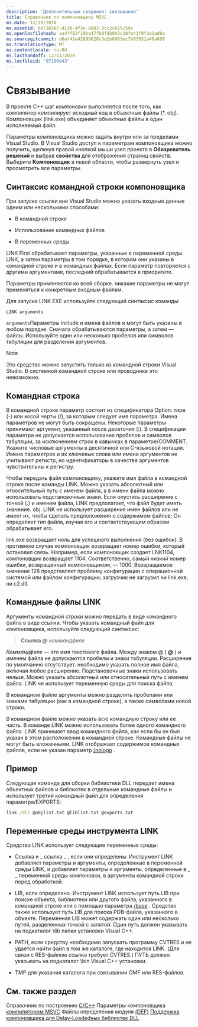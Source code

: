 ```yaml
---
description: 'Дополнительные сведения: связывание'
title: Справочник по компоновщику MSVC
ms.date: 12/10/2018
ms.assetid: bb736587-d13b-4f3c-8982-3cc2c015c59c
ms.openlocfilehash: aa4ff82f19ba47fb0fdb9b5c28fe41f9fda1adbe
ms.sourcegitcommit: d6af41e42699628c3e2e6063ec7b03931a49a098
ms.translationtype: MT
ms.contentlocale: ru-RU
ms.lasthandoff: 12/11/2020
ms.locfileid: "97190943"
---
```

# <a name="linking"></a>Связывание

В проекте C++ шаг *компоновки* выполняется после того, как компилятор компилирует исходный код в объектные файлы (*. obj). Компоновщик (link.exe) объединяет объектные файлы в один исполняемый файл.

Параметры компоновщика можно задать внутри или за пределами Visual Studio. В Visual Studio доступ к параметрам компоновщика можно получить, щелкнув правой кнопкой мыши узел проекта в **Обозреватель решений** и выбрав **свойства** для отображения страниц свойств. Выберите **Компоновщик** в левой области, чтобы развернуть узел и просмотреть все параметры.

## <a name="linker-command-line-syntax"></a>Синтаксис командной строки компоновщика

При запуске ссылки вне Visual Studio можно указать входные данные одним или несколькими способами:

- В командной строке

- Использование командных файлов

- В переменных среды

LINK First обрабатывает параметры, указанные в переменной среды LINK, а затем параметры в том порядке, в котором они указаны в командной строке и в командных файлах. Если параметр повторяется с другими аргументами, последний обрабатывается в приоритете.

Параметры применяются ко всей сборке. никакие параметры не могут применяться к конкретным входным файлам.

Для запуска LINK.EXE используйте следующий синтаксис команды:

```
LINK arguments
```

`arguments`Параметры include и имена файлов и могут быть указаны в любом порядке. Сначала обрабатываются параметры, а затем — файлы. Используйте один или несколько пробелов или символов табуляции для разделения аргументов.

> [!NOTE]
> Это средство можно запустить только из командной строки Visual Studio. В системной командной строке или проводнике это невозможно.

## <a name="command-line"></a>Командная строка

В командной строке параметр состоит из спецификатора Option: тире (-) или косой черты (/), за которым следует имя параметра. Имена параметров не могут быть сокращены. Некоторые параметры принимают аргумент, указанный после двоеточия (:). В спецификации параметра не допускается использование пробелов и символов табуляции, за исключением строк в кавычках в параметре/COMMENT. Укажите числовые аргументы в десятичной или C-языковой нотации. Имена параметров и их ключевые слова или имена аргументов не учитывают регистр, но идентификаторы в качестве аргументов чувствительны к регистру.

Чтобы передать файл компоновщику, укажите имя файла в командной строке после команды LINK. Можно указать абсолютный или относительный путь с именем файла, а в имени файла можно использовать подстановочные знаки. Если опустить расширение с точкой (.) и именем файла, LINK предполагает, что файл будет иметь значение. obj. LINK не использует расширения имен файлов или не имеет их, чтобы сделать предположения о содержимом файлов; Он определяет тип файла, изучая его и соответствующим образом обрабатывает его.

link.exe возвращает ноль для успешного выполнения (без ошибок).  В противном случае компоновщик возвращает номер ошибки, который остановил связь.  Например, если компоновщик создает LNK1104, компоновщик возвращает 1104.  Соответственно, самый низкий номер ошибки, возвращенный компоновщиком, — 1000.  Возвращаемое значение 128 представляет проблему конфигурации с операционной системой или файлом конфигурации; загрузчик не загрузил ни link.exe, ни c2.dll.

## <a name="link-command-files"></a>Командные файлы LINK

Аргументы командной строки можно передать в виде командного файла в виде ссылки. Чтобы указать командный файл для компоновщика, используйте следующий синтаксис:

> **Ссылка \@** <em>коммандфиле</em>

*Коммандфиле* — это имя текстового файла. Между знаком @ ( **\@** ) и именем файла не допускаются пробелы и знаки табуляции. Расширение по умолчанию отсутствует. необходимо указать полное имя файла, включая любое расширение. Подстановочные знаки использовать нельзя. Можно указать абсолютный или относительный путь с именем файла. LINK не использует переменную среды для поиска файла.

В командном файле аргументы можно разделять пробелами или знаками табуляции (как в командной строке), а также символами новой строки.

В командном файле можно указать всю командную строку или ее часть. В команде LINK можно использовать более одного командного файла. LINK принимает ввод командного файла, как если бы он был указан в этом расположении в командной строке. Командные файлы не могут быть вложенными. LINK отображает содержимое командных файлов, если не указан параметр [/nologo](nologo-suppress-startup-banner-linker.md) .

## <a name="example"></a>Пример

Следующая команда для сборки библиотеки DLL передает имена объектных файлов и библиотек в отдельные командные файлы и использует третий командный файл для определения параметра/EXPORTS:

```cmd
link /dll @objlist.txt @liblist.txt @exports.txt
```

## <a name="link-environment-variables"></a>Переменные среды инструмента LINK

Средство LINK использует следующие переменные среды:

- Ссылка и \_ ссылка \_ , если они определены. Инструмент LINK добавляет параметры и аргументы, определенные в переменной среды LINK, и добавляет параметры и аргументы, определенные в \_ \_ переменной среды компоновки, в аргументы командной строки перед обработкой.

- LIB, если определено. Инструмент LINK использует путь LIB при поиске объекта, библиотеки или другого файла, указанного в командной строке или с помощью параметра [/base](base-base-address.md) . Средство также использует путь LIB для поиска PDB-файла, указанного в объекте. Переменная LIB может содержать один или несколько путей, разделенных точкой с запятой. Один путь должен указывать на подкаталог \lib папки установки Visual C++.

- PATH, если средству необходимо запускать программу CVTRES и не удается найти файл в том же каталоге, где находится LINK. (Для связи с RES-файлом ссылка требует CVTRES.) ПУТЬ должен указывать на подкаталог \bin Visual C++ установки.

- TMP для указания каталога при связывании OMF или RES-файлов.

## <a name="see-also"></a>См. также раздел

Справочник по построению [C/C++](c-cpp-building-reference.md) 
 Параметры компоновщика [компилятором MSVC](linker-options.md) 
 Файлы определения модуля [(DEF)](module-definition-dot-def-files.md) 
 [Поддержка компоновщика для Delay-Loadedных библиотек DLL](linker-support-for-delay-loaded-dlls.md)
